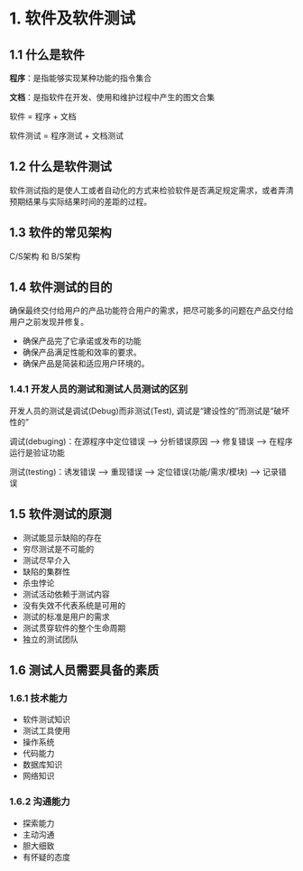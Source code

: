 # 1. 软件及软件测试
## 1.1 什么是软件
**程序**：是指能够实现某种功能的指令集合

**文档**：是指软件在开发、使用和维护过程中产生的图文合集

软件 = 程序 + 文档

软件测试 = 程序测试 + 文档测试

## 1.2 什么是软件测试
软件测试指的是使人工或者自动化的方式来检验软件是否满足规定需求，或者弄清预期结果与实际结果时间的差距的过程。

## 1.3 软件的常见架构
C/S架构 和 B/S架构

## 1.4 软件测试的目的
确保最终交付给用户的产品功能符合用户的需求，把尽可能多的问题在产品交付给用户之前发现并修复。

- 确保产品完了它承诺或发布的功能
- 确保产品满足性能和效率的要求。
- 确保产品是简装和适应用户环境的。

### 1.4.1 开发人员的测试和测试人员测试的区别

开发人员的测试是调试(Debug)而非测试(Test), 调试是“建设性的”而测试是“破坏性的”

调试(debuging)：在源程序中定位错误 --> 分析错误原因 --> 修复错误 --> 在程序运行是验证功能

测试(testing)：诱发错误 --> 重现错误 --> 定位错误(功能/需求/模块) --> 记录错误

## 1.5 软件测试的原测
- 测试能显示缺陷的存在
- 穷尽测试是不可能的
- 测试尽早介入
- 缺陷的集群性
- 杀虫悖论
- 测试活动依赖于测试内容
- 没有失效不代表系统是可用的
- 测试的标准是用户的需求
- 测试贯穿软件的整个生命周期
- 独立的测试团队

## 1.6 测试人员需要具备的素质
### 1.6.1 技术能力
- 软件测试知识
- 测试工具使用
- 操作系统
- 代码能力
- 数据库知识
- 网络知识
### 1.6.2 沟通能力
- 探索能力
- 主动沟通
- 胆大细致
- 有怀疑的态度

